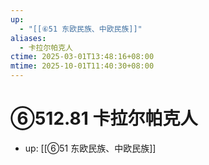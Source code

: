 ```yaml
---
up:
  - "[[⑥51 东欧民族、中欧民族]]"
aliases:
  - 卡拉尔帕克人
ctime: 2025-03-01T13:48:16+08:00
mtime: 2025-10-01T11:40:30+08:00
---
```


# ⑥512.81 卡拉尔帕克人

- up: [[⑥51 东欧民族、中欧民族]]
